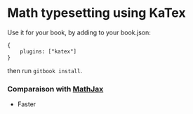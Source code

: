 Math typesetting using KaTex
==============

Use it for your book, by adding to your book.json:

```
{
    plugins: ["katex"]
}
```

then run `gitbook install`.

### Comparaison with [MathJax](https://github.com/GitbookIO/plugin-mathjax)

- Faster

